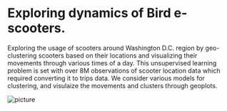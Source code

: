 # Exploring dynamics of Bird e-scooters.

Exploring the usage of scooters around Washington D.C. region by geo-clustering scooters based on their locations and 
visualizing their movements through various times of a day. This unsupervised learning problem is set with over 8M observations
of scooter location data which required converting it to trips data. We consider various models for clustering, and visulaize the movements and clusters through geoplots. 


![picture](https://github.com/himanshu20792/BirdProject/tree/master/StationaryScooters/Images/Individual_Scooter_Movement.png)
